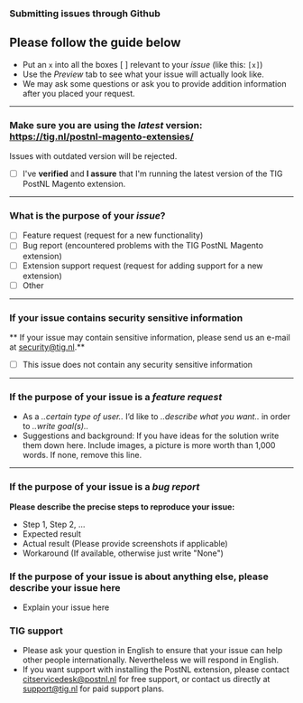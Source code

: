 ### Submitting issues through Github
## Please follow the guide below

- Put an `x` into all the boxes [ ] relevant to your *issue* (like this: `[x]`)
- Use the *Preview* tab to see what your issue will actually look like.
- We may ask some questions or ask you to provide addition information after you placed your request.

---

### Make sure you are using the *latest* version: https://tig.nl/postnl-magento-extensies/
Issues with outdated version will be rejected.
- [ ] I've **verified** and **I assure** that I'm running the latest version of the TIG PostNL Magento extension.


---

### What is the purpose of your *issue*?
- [ ] Feature request (request for a new functionality)
- [ ] Bug report (encountered problems with the TIG PostNL Magento extension)
- [ ] Extension support request (request for adding support for a new extension)
- [ ] Other

---

### If your issue contains security sensitive information
** If your issue may contain sensitive information, please send us an e-mail at security@tig.nl.**
- [ ] This issue does not contain any security sensitive information

---

### If the purpose of your issue is a *feature request*
- As a *..certain type of user..* I’d like to *..describe what you want..* in order to *..write goal(s)..*
- Suggestions and background: 
  If you have ideas for the solution write them down here. Include images, a picture is more worth than 1,000 words. If none, remove this line.
  
---

### If the purpose of your issue is a *bug report*
**Please describe the precise steps to reproduce your issue:**
- Step 1, Step 2, ...
- Expected result
- Actual result (Please provide screenshots if applicable)
- Workaround (If available, otherwise just write "None")

### If the purpose of your issue is about anything else, please describe your issue here
- Explain your issue here

### TIG support

- Please ask your question in English to ensure that your issue can help other people internationally. Nevertheless we will respond in English.
- If you want support with installing the PostNL extension, please contact citservicedesk@postnl.nl for free support, or contact us directly at support@tig.nl for paid support plans.